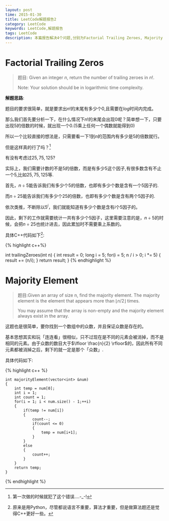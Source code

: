 ```yaml
---
layout: post
time: 2015-01-30
title: LeetCode解题报告2
category: LeetCode
keywords: LeetCode,解题报告
tags: LeetCode
description: 本篇报告解决4个问题,分别为Factorial Trailing Zeroes, Majority Element, Maximum Gap和Largest Number
---
```


# Factorial Trailing Zeros

> 题目: Given an integer $n$, return the number of trailing zeroes in $n!$.
>
> Note: Your solution should be in logarithmic time complexity.

**解题思路**:

题目的要求很简单，就是要求出$n!$的末尾有多少个$0$,且需要在$log$时间内完成。

那么我们首先要分析一下，在什么情况下$n!$的末尾会出现$0$呢？简单想一下，只要出现$5$的倍数的时候，就出现一个$0$.($5$乘上任何一个偶数就能得到$0$)

所以一个比较直接的想法是，只需要看一下$1$到$n$的范围内有多少是5的倍数就行。

但是这样真的行了吗？[^1]

有没有考虑过$25,75,125$?

实际上，我们需要计数的不是$5$的倍数，而是有多少$5$这个因子,有很多数含有不止一个$5$,比如$25,75,125$等.

首先，$n\div 5$能告诉我们有多少个$5$的倍数，也即有多少个数是含有一个$5$因子的.

而$n\div 25$能告诉我们有多少个$25$的倍数，也即有多少个数是含有两个$5$因子的.

依次类推，不断除以$5^i$，我们就能知道有多少个数是含有$i$个$5$因子的。

因此，剩下的工作就需要统计一共有多少个$5$因子，这里需要注意的是，$n\div 5$的时候，会把$n\div 25$也统计进去，因此累加时不需要乘上系数的。

具体C++代码如下[^2]:


{% highlight c++%}

int trailingZeroes(int n) 
{
    int result = 0;
    long  i = 5;
    for(i = 5; n / i > 0; i *= 5)
    {
        result += (n/i);
    }
    return result;
}
{% endhighlight %}

# Majority Element

> 题目:Given an array of size n, find the majority element. The majority element is the element that appears more than  $\lfloor n/2 \rfloor$ times.
>
> You may assume that the array is non-empty and the majority element always exist in the array.

这题也是很简单，要你找到一个数组中的众数，并且保证众数是存在的。

基本思想其实和玩「连连看」很相似，只不过现在是不同的元素会被消掉，而不是相同的元素。由于众数的数目大于$\lfloor \frac{n}{2} \rfloor$的，因此所有不同元素都被消掉之后，剩下的就一定是那个「众数」.

具体代码如下:


{% highlight c++ %}

    int majorityElement(vector<int> &num) 
    {
        int temp = num[0];
        int i = 1;
        int count = 1;
        for(i = 1; i < num.size() - 1;++i)
        {
            if(temp != num[i])
            {
                count--;
                if(count <= 0)
                {
                    temp = num[i+1];
                }
            }
            else
            {
                count++;
            }
        }
        return temp;
    }


{% endhighlight %}






[^1]: 第一次做的时候就犯了这个错误....-_-!

[^2]: 原来是用Python，尽管都说语言不重要，算法才重要，但是做算法题还是觉得C++更好一些。


